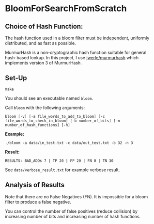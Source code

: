 # BloomForSearchFromScratch

## Choice of Hash Function:

The hash function used in a bloom filter must be independent, uniformly distributed, and as fast as possible.

MurmurHash is a non-cryptographic hash function suitable for general hash-based lookup. In this project, I use [jwerle/murmurhash](https://fuchsia.googlesource.com/third_party/murmurhash.c/) which implements version 3 of MurmurHash.

## Set-Up

```
make
```
You should see an executable named `bloom`.

Call `bloom` with the following arguments:
```
bloom [-v] [-a file_words_to_add_to_bloom] [-c file_words_to_check_in_bloom] [-b number_of_bits] [-n number_of_hash_functions] [-h]
```

**Example:**

```
./bloom -a data/in_test.txt -c data/out_test.txt -b 32 -n 3
```

**Result:**

```
RESULTS: BAD_ADDs 7 | TP 20 | FP 20 | FN 0 | TN 30
```

See `data/verbose_result.txt` for example verbose result.

## Analysis of Results

Note that there are no False Negatives (FN). It is impossible for a bloom filter to produce a false negative.

You can control the number of false positives (reduce collision) by increasing number of bits and increasing number of hash functions.
